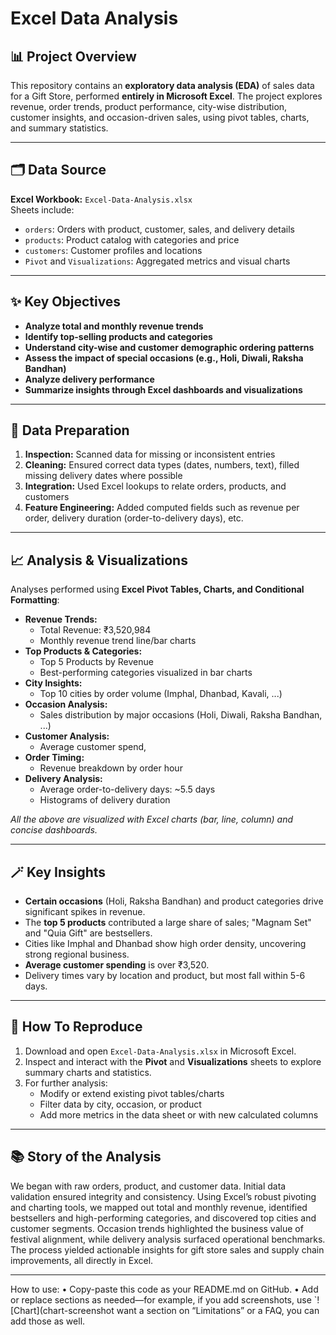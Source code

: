 # Excel Data Analysis

## 📊 Project Overview

This repository contains an **exploratory data analysis (EDA)** of sales data for a Gift Store, performed **entirely in Microsoft Excel**. The project explores revenue, order trends, product performance, city-wise distribution, customer insights, and occasion-driven sales, using pivot tables, charts, and summary statistics.

---

## 🗂️ Data Source

**Excel Workbook:** `Excel-Data-Analysis.xlsx`  
Sheets include:
- `orders`: Orders with product, customer, sales, and delivery details
- `products`: Product catalog with categories and price
- `customers`: Customer profiles and locations
- `Pivot` and `Visualizations`: Aggregated metrics and visual charts

---

## ✨ Key Objectives

- **Analyze total and monthly revenue trends**
- **Identify top-selling products and categories**
- **Understand city-wise and customer demographic ordering patterns**
- **Assess the impact of special occasions (e.g., Holi, Diwali, Raksha Bandhan)**
- **Analyze delivery performance**
- **Summarize insights through Excel dashboards and visualizations**

---

## 🧹 Data Preparation

1. **Inspection:** Scanned data for missing or inconsistent entries
2. **Cleaning:** Ensured correct data types (dates, numbers, text), filled missing delivery dates where possible
3. **Integration:** Used Excel lookups to relate orders, products, and customers
4. **Feature Engineering:** Added computed fields such as revenue per order, delivery duration (order-to-delivery days), etc.

---

## 📈 Analysis & Visualizations

Analyses performed using **Excel Pivot Tables, Charts, and Conditional Formatting**:

- **Revenue Trends:**  
  - Total Revenue: ₹3,520,984  
  - Monthly revenue trend line/bar charts
- **Top Products & Categories:**  
  - Top 5 Products by Revenue  
  - Best-performing categories visualized in bar charts
- **City Insights:**  
  - Top 10 cities by order volume (Imphal, Dhanbad, Kavali, ...)
- **Occasion Analysis:**  
  - Sales distribution by major occasions (Holi, Diwali, Raksha Bandhan, ...)
- **Customer Analysis:**  
  - Average customer spend,
- **Order Timing:**  
  - Revenue breakdown by order hour
- **Delivery Analysis:**  
  - Average order-to-delivery days: ~5.5 days
  - Histograms of delivery duration

_All the above are visualized with Excel charts (bar, line, column) and concise dashboards._

---

## 🪄 Key Insights

- **Certain occasions** (Holi, Raksha Bandhan) and product categories drive significant spikes in revenue.
- The **top 5 products** contributed a large share of sales; "Magnam Set" and "Quia Gift" are bestsellers.
- Cities like Imphal and Dhanbad show high order density, uncovering strong regional business.
- **Average customer spending** is over ₹3,520.
- Delivery times vary by location and product, but most fall within 5-6 days.

---

## 🚀 How To Reproduce

1. Download and open `Excel-Data-Analysis.xlsx` in Microsoft Excel.
2. Inspect and interact with the **Pivot** and **Visualizations** sheets to explore summary charts and statistics.
3. For further analysis:
    - Modify or extend existing pivot tables/charts
    - Filter data by city, occasion, or product
    - Add more metrics in the data sheet or with new calculated columns

---

## 📚 Story of the Analysis

We began with raw orders, product, and customer data. Initial data validation ensured integrity and consistency. Using Excel’s robust pivoting and charting tools, we mapped out total and monthly revenue, identified bestsellers and high-performing categories, and discovered top cities and customer segments. Occasion trends highlighted the business value of festival alignment, while delivery analysis surfaced operational benchmarks. The process yielded actionable insights for gift store sales and supply chain improvements, all directly in Excel.

---
How to use:
•	Copy-paste this code as your README.md on GitHub.
•	Add or replace sections as needed—for example, if you add screenshots, use `![Chart](chart-screenshot want a section on “Limitations” or a FAQ, you can add those as well.


